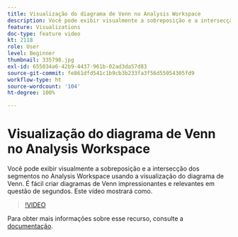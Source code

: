 ```yaml
---
title: Visualização do diagrama de Venn no Analysis Workspace
description: Você pode exibir visualmente a sobreposição e a intersecção dos segmentos no Analysis Workspace usando a visualização do diagrama de Venn. É fácil criar diagramas de Venn impressionantes e relevantes em questão de segundos. Este vídeo mostrará como.
feature: Visualizations
doc-type: feature video
kt: 2118
role: User
level: Beginner
thumbnail: 335798.jpg
exl-id: 655034a6-42b9-4437-961b-02ad3da57d83
source-git-commit: fe861dfd541c1b9cb3b233fa3f56d55054305fd9
workflow-type: ht
source-wordcount: '104'
ht-degree: 100%

---
```


# Visualização do diagrama de Venn no Analysis Workspace

Você pode exibir visualmente a sobreposição e a intersecção dos segmentos no Analysis Workspace usando a visualização do diagrama de Venn. É fácil criar diagramas de Venn impressionantes e relevantes em questão de segundos. Este vídeo mostrará como.

>[!VIDEO](https://video.tv.adobe.com/v/335798/?quality=12)

Para obter mais informações sobre esse recurso, consulte a [documentação](https://experienceleague.adobe.com/docs/analytics/analyze/analysis-workspace/visualizations/venn.html?lang=pt-BR).
